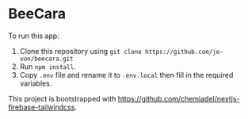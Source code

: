 # BeeCara

To run this app:
1. Clone this repository using `git clone https://github.com/je-von/beecara.git`
2. Run `npm install`.
3. Copy `.env` file and rename it to `.env.local` then fill in the required variables.

This project is bootstrapped with https://github.com/chemiadel/nextjs-firebase-tailwindcss.